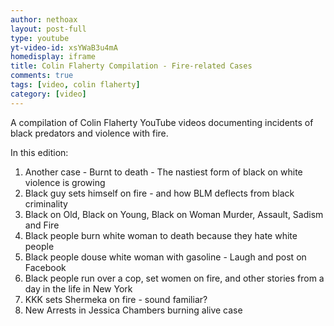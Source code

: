 ```yaml
---
author: nethoax
layout: post-full
type: youtube
yt-video-id: xsYWaB3u4mA 
homedisplay: iframe
title: Colin Flaherty Compilation - Fire-related Cases
comments: true
tags: [video, colin flaherty]
category: [video]
---
```


A compilation of Colin Flaherty YouTube videos documenting incidents of black predators and violence with fire. 

In this edition:

1. Another case - Burnt to death - The nastiest form of black on white violence is growing
2. Black guy sets himself on fire - and how BLM deflects from black criminality
3. Black on Old, Black on Young, Black on Woman Murder, Assault, Sadism and Fire
4. Black people burn white woman to death because they hate white people 
5. Black people douse white woman with gasoline - Laugh and post on Facebook
6. Black people run over a cop, set women on fire, and other stories from a day in the life in New York
7. KKK sets Shermeka on fire - sound familiar?
8. New Arrests in Jessica Chambers burning alive case

